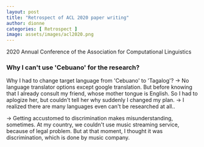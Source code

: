 ```yaml
---
layout: post
title: "Retrospect of ACL 2020 paper writing"
author: dionne
categories: [ Retrospect ]
image: assets/images/acl2020.png
--- 
```


2020 Annual Conference of the Association for Computational Linguistics

### Why I can't use 'Cebuano' for the research?

Why I had to change target language from 'Cebuano' to 'Tagalog'?
-> No language translator options except google translation. But before knowing that I already consult my friend, whose mother tongue is English. So I had to aplogize her, but couldn't tell her why suddenly I changed my plan.
-> I realized there are many languages even can't be researched at all..

-> Getting accustomed to discrimination makes misunderstanding, sometimes. At my country, we couldn't use music streaming service, because of legal problem. But at that moment, I thought it was discrimination, which is done by music company. 